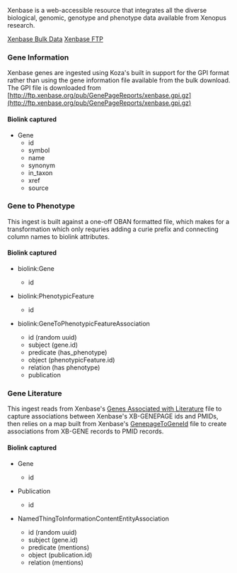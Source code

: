 Xenbase is a web-accessible resource that integrates all the diverse biological, genomic, genotype and phenotype data available from Xenopus research.

[Xenbase Bulk Data](http://www.xenbase.org/other/static-xenbase/ftpDatafiles.jsp)
[Xenbase FTP](http://ftp.xenbase.org/pub/)

### Gene Information

Xenbase genes are ingested using Koza's built in support for the GPI format rather than using the gene information file available from the bulk download. The GPI file is downloaded from [http://ftp.xenbase.org/pub/GenePageReports/xenbase.gpi.gz](http://ftp.xenbase.org/pub/GenePageReports/xenbase.gpi.gz)

#### Biolink captured

* Gene
  * id
  * symbol
  * name
  * synonym
  * in_taxon
  * xref
  * source

### Gene to Phenotype

This ingest is built against a one-off OBAN formatted file, which makes for a transformation which only requries adding a curie prefix and connecting column names to biolink attributes. 

#### Biolink captured

* biolink:Gene
    * id

* biolink:PhenotypicFeature
    * id

* biolink:GeneToPhenotypicFeatureAssociation
    * id (random uuid)
    * subject (gene.id)
    * predicate (has_phenotype)
    * object (phenotypicFeature.id)
    * relation (has phenotype)
    * publication
    
### Gene Literature

This ingest reads from Xenbase's [Genes Associated with Literature](http://ftp.xenbase.org/pub/GenePageReports/LiteratureMatchedGenesByPaper.txt) file to capture associations between Xenbase's XB-GENEPAGE ids and PMIDs, then relies on a map built from Xenbase's [GenepageToGeneId](http://ftp.xenbase.org/pub/GenePageReports/XenbaseGenepageToGeneIdMapping.txt) file to create associations from XB-GENE records to PMID records.

#### Biolink captured

* Gene
    * id

* Publication
    * id
    
* NamedThingToInformationContentEntityAssociation
    * id (random uuid)
    * subject (gene.id)
    * predicate (mentions)
    * object (publication.id)
    * relation (mentions)
    
